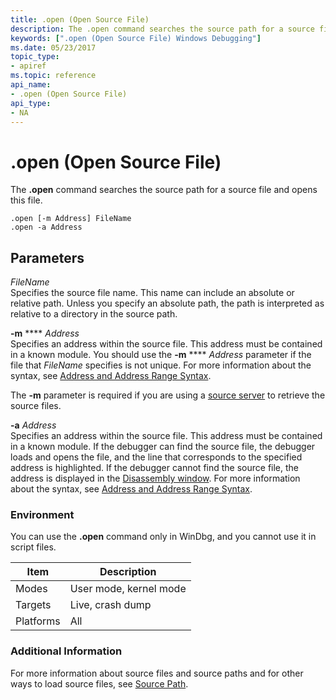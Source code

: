 ```yaml
---
title: .open (Open Source File)
description: The .open command searches the source path for a source file and opens this file.
keywords: [".open (Open Source File) Windows Debugging"]
ms.date: 05/23/2017
topic_type:
- apiref
ms.topic: reference
api_name:
- .open (Open Source File)
api_type:
- NA
---
```


# .open (Open Source File)


The **.open** command searches the source path for a source file and opens this file.

```dbgcmd
.open [-m Address] FileName 
.open -a Address 
```

## <span id="ddk_meta_open_source_file_dbg"></span><span id="DDK_META_OPEN_SOURCE_FILE_DBG"></span>Parameters


<span id="_______FileName______"></span><span id="_______filename______"></span><span id="_______FILENAME______"></span> *FileName*   
Specifies the source file name. This name can include an absolute or relative path. Unless you specify an absolute path, the path is interpreted as relative to a directory in the source path.

<span id="_______-m_______Address______"></span><span id="_______-m_______address______"></span><span id="_______-M_______ADDRESS______"></span> **-m** **** *Address*   
Specifies an address within the source file. This address must be contained in a known module. You should use the **-m** **** *Address* parameter if the file that *FileName* specifies is not unique. For more information about the syntax, see [Address and Address Range Syntax](address-and-address-range-syntax.md).

The **-m** parameter is required if you are using a [source server](using-a-source-server.md) to retrieve the source files.

<span id="_______-a_______Address______"></span><span id="_______-a_______address______"></span><span id="_______-A_______ADDRESS______"></span> **-a** *Address*   
Specifies an address within the source file. This address must be contained in a known module. If the debugger can find the source file, the debugger loads and opens the file, and the line that corresponds to the specified address is highlighted. If the debugger cannot find the source file, the address is displayed in the [Disassembly window](disassembly-window.md). For more information about the syntax, see [Address and Address Range Syntax](address-and-address-range-syntax.md).

### Environment

You can use the **.open** command only in WinDbg, and you cannot use it in script files.

|  Item  | Description          |
|--------|----------------------|
|Modes   |User mode, kernel mode|
|Targets |Live, crash dump      |
|Platforms|All                  |

 

### Additional Information

For more information about source files and source paths and for other ways to load source files, see [Source Path](source-path.md).

 

 





